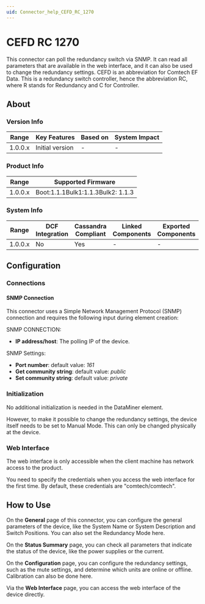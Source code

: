 ```yaml
---
uid: Connector_help_CEFD_RC_1270
---
```


# CEFD RC 1270

This connector can poll the redundancy switch via SNMP. It can read all parameters that are available in the web interface, and it can also be used to change the redundancy settings. CEFD is an abbreviation for Comtech EF Data. This is a redundancy switch controller, hence the abbreviation RC, where R stands for Redundancy and C for Controller.

## About

### Version Info

| **Range** | **Key Features** | **Based on** | **System Impact** |
|-----------|------------------|--------------|-------------------|
| 1.0.0.x   | Initial version  | \-           | \-                |

### Product Info

| **Range** | **Supported Firmware**            |
|-----------|-----------------------------------|
| 1.0.0.x   | Boot:1.1.1Bulk1:1.1.3Bulk2: 1.1.3 |

### System Info

| **Range** | **DCF Integration** | **Cassandra Compliant** | **Linked Components** | **Exported Components** |
|-----------|---------------------|-------------------------|-----------------------|-------------------------|
| 1.0.0.x   | No                  | Yes                     | \-                    | \-                      |

## Configuration

### Connections

#### SNMP Connection

This connector uses a Simple Network Management Protocol (SNMP) connection and requires the following input during element creation:

SNMP CONNECTION:

- **IP address/host**: The polling IP of the device.

SNMP Settings:

- **Port number**: default value: *161*
- **Get community string**: default value: *public*
- **Set community string**: default value: *private*

### Initialization

No additional initialization is needed in the DataMiner element.

However, to make it possible to change the redundancy settings, the device itself needs to be set to Manual Mode. This can only be changed physically at the device.

### Web Interface

The web interface is only accessible when the client machine has network access to the product.

You need to specify the credentials when you access the web interface for the first time. By default, these credentials are "comtech/comtech".

## How to Use

On the **General** page of this connector, you can configure the general parameters of the device, like the System Name or System Description and Switch Positions. You can also set the Redundancy Mode here.

On the **Status Summary** page, you can check all parameters that indicate the status of the device, like the power supplies or the current.

On the **Configuration** page, you can configure the redundancy settings, such as the mute settings, and determine which units are online or offline. Calibration can also be done here.

Via the **Web Interface** page, you can access the web interface of the device directly.
